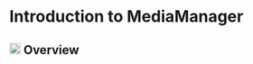 # Introduction to MediaManager

## <img src="https://raw.githubusercontent.com/FortAwesome/Font-Awesome/6.x/svgs/solid/magnifying-glass-chart.svg" width="20" height="20"> Overview
